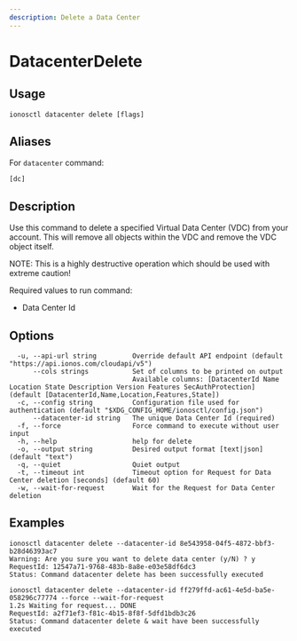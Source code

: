 ```yaml
---
description: Delete a Data Center
---
```


# DatacenterDelete

## Usage

```text
ionosctl datacenter delete [flags]
```

## Aliases

For `datacenter` command:
```text
[dc]
```

## Description

Use this command to delete a specified Virtual Data Center (VDC) from your account. This will remove all objects within the VDC and remove the VDC object itself. 

NOTE: This is a highly destructive operation which should be used with extreme caution!

Required values to run command:

* Data Center Id

## Options

```text
  -u, --api-url string         Override default API endpoint (default "https://api.ionos.com/cloudapi/v5")
      --cols strings           Set of columns to be printed on output 
                               Available columns: [DatacenterId Name Location State Description Version Features SecAuthProtection] (default [DatacenterId,Name,Location,Features,State])
  -c, --config string          Configuration file used for authentication (default "$XDG_CONFIG_HOME/ionosctl/config.json")
      --datacenter-id string   The unique Data Center Id (required)
  -f, --force                  Force command to execute without user input
  -h, --help                   help for delete
  -o, --output string          Desired output format [text|json] (default "text")
  -q, --quiet                  Quiet output
  -t, --timeout int            Timeout option for Request for Data Center deletion [seconds] (default 60)
  -w, --wait-for-request       Wait for the Request for Data Center deletion
```

## Examples

```text
ionosctl datacenter delete --datacenter-id 8e543958-04f5-4872-bbf3-b28d46393ac7
Warning: Are you sure you want to delete data center (y/N) ? y
RequestId: 12547a71-9768-483b-8a8e-e03e58df6dc3
Status: Command datacenter delete has been successfully executed

ionosctl datacenter delete --datacenter-id ff279ffd-ac61-4e5d-ba5e-058296c77774 --force --wait-for-request
1.2s Waiting for request... DONE
RequestId: a2f71ef3-f81c-4b15-8f8f-5dfd1bdb3c26
Status: Command datacenter delete & wait have been successfully executed
```

